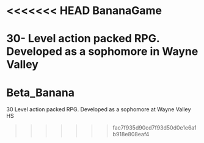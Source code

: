<<<<<<< HEAD
BananaGame
==========

30- Level action packed RPG. Developed as a sophomore in Wayne Valley
=======
# Beta_Banana
30 Level action packed RPG. Developed as a sophomore at Wayne Valley HS
>>>>>>> fac7f935d90cd7f93d50d0e1e6a1b918e808eaf4
